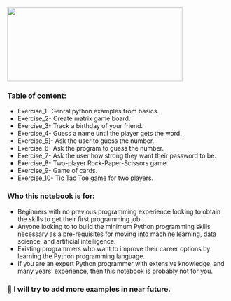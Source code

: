 
<img 
src = "https://cdn.clipart.email/75b18e140c5c4db346a3adcc12f06aa5_python-logo-png-transparent-python-logopng-images-pluspng_1024-500.png" width = "400" height ="170"/>


### Table of content:
- Exercise_1- Genral python examples from basics.
- Exercise_2- Create matrix game board.
- Exercise_3- Track a birthday of your friend.
- Exercise_4- Guess a name until the player gets the word.
- Exercise_5]- Ask the user to guess the
number.
- Exercise_6- Ask the program to guess the
number.
- Exercise_7- Ask the user how strong they want their password to be.
- Exercise_8- Two-player Rock-Paper-Scissors game.
- Exercise_9- Game of  cards.
- Exercise_10- Tic Tac Toe game for two players.

### Who this notebook is for:
- Beginners with no previous programming experience looking to obtain the skills to get their first programming job.
- Anyone looking to to build the minimum Python programming skills necessary as a pre-requisites for moving into machine learning, data science, and artificial intelligence.
- Existing programmers who want to improve their career options by learning the Python programming language.
- If you are an expert Python programmer with extensive knowledge, and many years’ experience, then this notebook is probably not for you.

### 🔭 I will try to add more examples in near future. 
